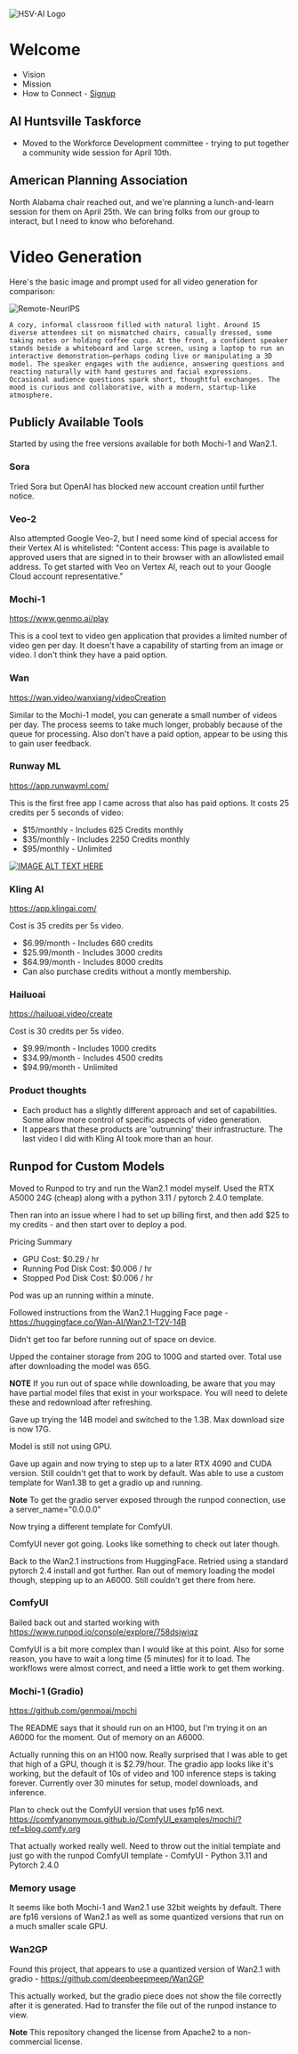 ![HSV-AI Logo](https://hsv.ai/wp-content/uploads/2022/03/logo_v11_2022.png)


# Welcome

- Vision
- Mission
- How to Connect - [Signup](https://hsv.ai/subscribe)

## AI Huntsville Taskforce

- Moved to the Workforce Development committee - trying to put together a community wide session for April 10th.

## American Planning Association

North Alabama chair reached out, and we're planning a lunch-and-learn session for them on April 25th. We can bring folks from our group to interact, but I need to know who beforehand.

# Video Generation

Here's the basic image and prompt used for all video generation for comparison:

![Remote-NeurIPS](https://hsv.ai/wp-content/uploads/2023/01/neurips-meetup-1024x576.jpg)
```
A cozy, informal classroom filled with natural light. Around 15 diverse attendees sit on mismatched chairs, casually dressed, some taking notes or holding coffee cups. At the front, a confident speaker stands beside a whiteboard and large screen, using a laptop to run an interactive demonstration—perhaps coding live or manipulating a 3D model. The speaker engages with the audience, answering questions and reacting naturally with hand gestures and facial expressions. Occasional audience questions spark short, thoughtful exchanges. The mood is curious and collaborative, with a modern, startup-like atmosphere.
```

## Publicly Available Tools

Started by using the free versions available for both Mochi-1 and Wan2.1.

### Sora
Tried Sora but OpenAI has blocked new account creation until further notice.

### Veo-2
Also attempted Google Veo-2, but I need some kind of special access for their Vertex AI is whitelisted: "Content access: This page is available to approved users that are signed in to their browser with an allowlisted email address. To get started with Veo on Vertex AI, reach out to your Google Cloud account representative."

### Mochi-1
https://www.genmo.ai/play

This is a cool text to video gen application that provides a limited number of video gen per day. It doesn't have a capability of starting from an image or video. I don't think they have a paid option.

### Wan
https://wan.video/wanxiang/videoCreation

Similar to the Mochi-1 model, you can generate a small number of videos per day. The process seems to take much longer, probably because of the queue for processing. Also don't have a paid option, appear to be using this to gain user feedback.

### Runway ML
https://app.runwayml.com/

This is the first free app I came across that also has paid options. It costs 25 credits per 5 seconds of video:
- $15/monthly - Includes 625 Credits monthly
- $35/monthly - Includes 2250 Credits monthly
- $95/monthly - Unlimited


[![IMAGE ALT TEXT HERE](https://hsv.ai/wp-content/uploads/2023/01/neurips-meetup-1024x576.jpg)](https://app.runwayml.com/creation/26ff9d47-7311-4e37-b325-61843cc33b8a)

### Kling AI
https://app.klingai.com/

Cost is 35 credits per 5s video.

- $6.99/month - Includes 660 credits
- $25.99/month - Includes 3000 credits
- $64.99/month - Includes 8000 credits
- Can also purchase credits without a montly membership.

### Hailuoai
https://hailuoai.video/create

Cost is 30 credits per 5s video.

- $9.99/month - Includes 1000 credits
- $34.99/month - Includes 4500 credits
- $94.99/month - Unlimited

### Product thoughts
- Each product has a slightly different approach and set of capabilities. Some allow more control of specific aspects of video generation.
- It appears that these products are 'outrunning' their infrastructure. The last video I did with Kling AI took more than an hour.

## Runpod for Custom Models

Moved to Runpod to try and run the Wan2.1 model myself. Used the RTX A5000 24G (cheap) along with a python 3.11 / pytorch 2.4.0 template.

Then ran into an issue where I had to set up billing first, and then add $25 to my credits - and then start over to deploy a pod.

Pricing Summary
- GPU Cost: $0.29 / hr
- Running Pod Disk Cost: $0.006 / hr
- Stopped Pod Disk Cost: $0.006 / hr

Pod was up an running within a minute.

Followed instructions from the Wan2.1 Hugging Face page - https://huggingface.co/Wan-AI/Wan2.1-T2V-14B

Didn't get too far before running out of space on device.

Upped the container storage from 20G to 100G and started over. Total use after downloading the model was 65G.

**NOTE** If you run out of space while downloading, be aware that you may have partial model files that exist in your workspace. You will need to delete these and redownload after refreshing.

Gave up trying the 14B model and switched to the 1.3B. Max download size is now 17G.

Model is still not using GPU.

Gave up again and now trying to step up to a later RTX 4090 and CUDA version. Still couldn't get that to work by default. Was able to use a custom template for Wan1.3B to get a gradio up and running. 

**Note** To get the gradio server exposed through the runpod connection, use a server_name="0.0.0.0"

Now trying a different template for ComfyUI.

ComfyUI never got going. Looks like something to check out later though.

Back to the Wan2.1 instructions from HuggingFace. Retried using a standard pytorch 2.4 install and got further. Ran out of memory loading the model though, stepping up to an A6000. Still couldn't get there from here.

### ComfyUI

Bailed back out and started working with https://www.runpod.io/console/explore/758dsjwiqz

ComfyUI is a bit more complex than I would like at this point. Also for some reason, you have to wait a long time (5 minutes) for it to load. The workflows were almost correct, and need a little work to get them working.

### Mochi-1 (Gradio)

https://github.com/genmoai/mochi

The README says that it should run on an H100, but I'm trying it on an A6000 for the moment. Out of memory on an A6000.

Actually running this on an H100 now. Really surprised that I was able to get that high of a GPU, though it is $2.79/hour. The gradio app looks like it's working, but the default of 10s of video and 100 inference steps is taking forever. Currently over 30 minutes for setup, model downloads, and inference.

Plan to check out the ComfyUI version that uses fp16 next. https://comfyanonymous.github.io/ComfyUI_examples/mochi/?ref=blog.comfy.org

That actually worked really well. Need to throw out the initial template and just go with the runpod ComfyUI template - ComfyUI - Python 3.11 and Pytorch 2.4.0

### Memory usage

It seems like both Mochi-1 and Wan2.1 use 32bit weights by default. There are fp16 versions of Wan2.1 as well as some quantized versions that run on a much smaller scale GPU.

### Wan2GP

Found this project, that appears to use a quantized version of Wan2.1 with gradio - https://github.com/deepbeepmeep/Wan2GP

This actually worked, but the gradio piece does not show the file correctly after it is generated. Had to transfer the file out of the runpod instance to view. 

**Note** This repository changed the license from Apache2 to a non-commercial license. 